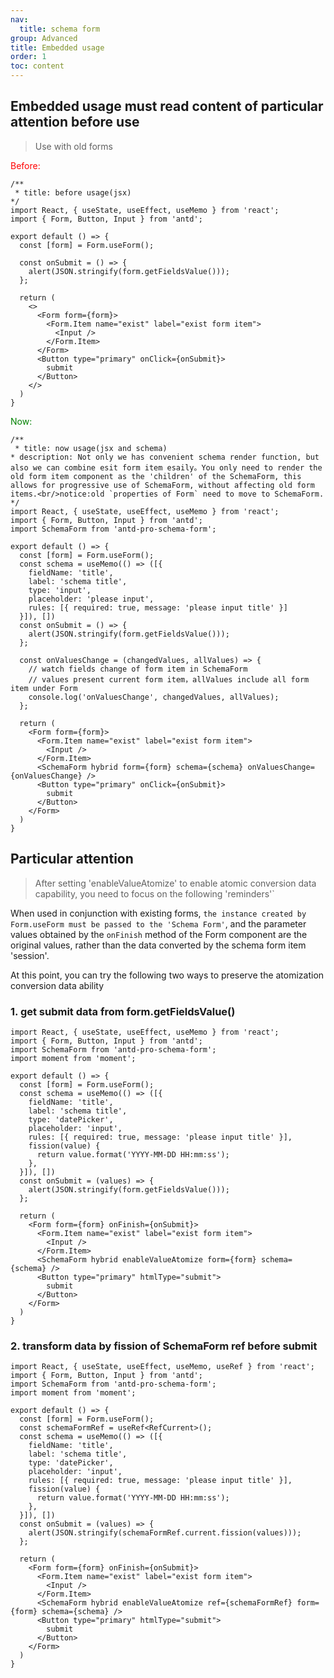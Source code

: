 ```yaml
---
nav:
  title: schema form
group: Advanced
title: Embedded usage
order: 1
toc: content
---
```


## Embedded usage <Badge type="warning">must read content of particular attention before use</Badge>
> Use with old forms

<font color="red">Before:</font>

```tsx
/**
 * title: before usage(jsx)
*/
import React, { useState, useEffect, useMemo } from 'react';
import { Form, Button, Input } from 'antd';

export default () => {
  const [form] = Form.useForm();

  const onSubmit = () => {
    alert(JSON.stringify(form.getFieldsValue()));
  };

  return (
    <>
      <Form form={form}>
        <Form.Item name="exist" label="exist form item">
          <Input />
        </Form.Item>
      </Form>
      <Button type="primary" onClick={onSubmit}>
        submit
      </Button>
    </>
  )
}
```


<font color="green">Now:</font>

```tsx
/**
 * title: now usage(jsx and schema)
* description: Not only we has convenient schema render function, but also we can combine esit form item esaily。You only need to render the old form item component as the 'children' of the SchemaForm, this allows for progressive use of SchemaForm, without affecting old form items.<br/>notice:old `properties of Form` need to move to SchemaForm.
*/
import React, { useState, useEffect, useMemo } from 'react';
import { Form, Button, Input } from 'antd';
import SchemaForm from 'antd-pro-schema-form';

export default () => {
  const [form] = Form.useForm();
  const schema = useMemo(() => ([{
    fieldName: 'title',
    label: 'schema title',
    type: 'input',
    placeholder: 'please input',
    rules: [{ required: true, message: 'please input title' }]
  }]), [])
  const onSubmit = () => {
    alert(JSON.stringify(form.getFieldsValue()));
  };

  const onValuesChange = (changedValues, allValues) => {
    // watch fields change of form item in SchemaForm
    // values present current form item，allValues include all form item under Form
    console.log('onValuesChange', changedValues, allValues);
  };

  return (
    <Form form={form}>
      <Form.Item name="exist" label="exist form item">
        <Input />
      </Form.Item>
      <SchemaForm hybrid form={form} schema={schema} onValuesChange={onValuesChange} />
      <Button type="primary" onClick={onSubmit}>
        submit
      </Button>
    </Form>
  )
}
```

## Particular attention
> After setting 'enableValueAtomize' to enable atomic conversion data capability, you need to focus on the following 'reminders'`

When used in conjunction with existing forms, `the instance created by Form.useForm must be passed to the 'Schema Form'`, and the parameter values obtained by the `onFinish` method of the Form component are the original values, rather than the data converted by the schema form item 'session'.

At this point, you can try the following two ways to preserve the atomization conversion data ability

### 1. get submit data from form.getFieldsValue()
```tsx
import React, { useState, useEffect, useMemo } from 'react';
import { Form, Button, Input } from 'antd';
import SchemaForm from 'antd-pro-schema-form';
import moment from 'moment';

export default () => {
  const [form] = Form.useForm();
  const schema = useMemo(() => ([{
    fieldName: 'title',
    label: 'schema title',
    type: 'datePicker',
    placeholder: 'input',
    rules: [{ required: true, message: 'please input title' }],
    fission(value) {
      return value.format('YYYY-MM-DD HH:mm:ss');
    },
  }]), [])
  const onSubmit = (values) => {
    alert(JSON.stringify(form.getFieldsValue()));
  };

  return (
    <Form form={form} onFinish={onSubmit}>
      <Form.Item name="exist" label="exist form item">
        <Input />
      </Form.Item>
      <SchemaForm hybrid enableValueAtomize form={form} schema={schema} />
      <Button type="primary" htmlType="submit">
        submit
      </Button>
    </Form>
  )
}
```

### 2. transform data by fission of SchemaForm ref before submit
```tsx
import React, { useState, useEffect, useMemo, useRef } from 'react';
import { Form, Button, Input } from 'antd';
import SchemaForm from 'antd-pro-schema-form';
import moment from 'moment';

export default () => {
  const [form] = Form.useForm();
  const schemaFormRef = useRef<RefCurrent>();
  const schema = useMemo(() => ([{
    fieldName: 'title',
    label: 'schema title',
    type: 'datePicker',
    placeholder: 'input',
    rules: [{ required: true, message: 'please input title' }],
    fission(value) {
      return value.format('YYYY-MM-DD HH:mm:ss');
    },
  }]), [])
  const onSubmit = (values) => {
    alert(JSON.stringify(schemaFormRef.current.fission(values)));
  };

  return (
    <Form form={form} onFinish={onSubmit}>
      <Form.Item name="exist" label="exist form item">
        <Input />
      </Form.Item>
      <SchemaForm hybrid enableValueAtomize ref={schemaFormRef} form={form} schema={schema} />
      <Button type="primary" htmlType="submit">
        submit
      </Button>
    </Form>
  )
}
```

